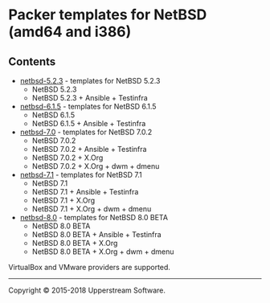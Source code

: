 # Packer templates for NetBSD (amd64 and i386)

## Contents

* [netbsd-5.2.3](netbsd-5.2.3/README.mdown) - templates for NetBSD 5.2.3
    * NetBSD 5.2.3
    * NetBSD 5.2.3 + Ansible + Testinfra
* [netbsd-6.1.5](netbsd-6.1.5/README.mdown) - templates for NetBSD 6.1.5
    * NetBSD 6.1.5
    * NetBSD 6.1.5 + Ansible + Testinfra
* [netbsd-7.0](netbsd-7.0/README.mdown) - templates for NetBSD 7.0.2
    * NetBSD 7.0.2
    * NetBSD 7.0.2 + Ansible + Testinfra
    * NetBSD 7.0.2 + X.Org
    * NetBSD 7.0.2 + X.Org + dwm + dmenu
* [netbsd-7.1](netbsd-7.1/README.mdown) - templates for NetBSD 7.1
    * NetBSD 7.1
    * NetBSD 7.1 + Ansible + Testinfra
    * NetBSD 7.1 + X.Org
    * NetBSD 7.1 + X.Org + dwm + dmenu
* [netbsd-8.0](netbsd-8.0/README.mdown) - templates for NetBSD 8.0 BETA
    * NetBSD 8.0 BETA
    * NetBSD 8.0 BETA + Ansible + Testinfra
    * NetBSD 8.0 BETA + X.Org
    * NetBSD 8.0 BETA + X.Org + dwm + dmenu

VirtualBox and VMware providers are supported.

- - -

Copyright &copy; 2015-2018 Upperstream Software.

